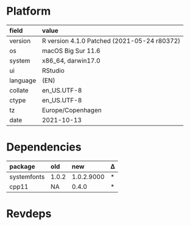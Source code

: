 # Platform

|field    |value                                       |
|:--------|:-------------------------------------------|
|version  |R version 4.1.0 Patched (2021-05-24 r80372) |
|os       |macOS Big Sur 11.6                          |
|system   |x86_64, darwin17.0                          |
|ui       |RStudio                                     |
|language |(EN)                                        |
|collate  |en_US.UTF-8                                 |
|ctype    |en_US.UTF-8                                 |
|tz       |Europe/Copenhagen                           |
|date     |2021-10-13                                  |

# Dependencies

|package     |old   |new        |Δ  |
|:-----------|:-----|:----------|:--|
|systemfonts |1.0.2 |1.0.2.9000 |*  |
|cpp11       |NA    |0.4.0      |*  |

# Revdeps

